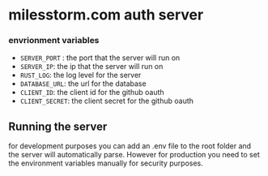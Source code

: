 # milesstorm.com auth server

### envrionment variables

- `SERVER_PORT` : the port that the server will run on
- `SERVER_IP`: the ip that the server will run on
- `RUST_LOG`: the log level for the server
- `DATABASE_URL`: the url for the database
- `CLIENT_ID`: the client id for the github oauth
- `CLIENT_SECRET`: the client secret for the github oauth

## Running the server

for development purposes you can add an .env file to the root folder and the server will automatically parse. However for production you need to set the environment variables manually for security purposes.
